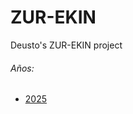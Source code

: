 # ZUR-EKIN
Deusto's ZUR-EKIN project

###### Años:
  - [2025](2025)

<link rel='icon' href='https://alud.deusto.es/pluginfile.php/1/theme_fresk/favicon/1739946707/favicon%281%29%20%281%29.ico'>

<script>
  document.addEventListener('DOMContentLoaded',(event)=>{
    link = document.head.appendChild(document.createElement('link'));
    link.rel = 'icon';
    link.href = 'https://alud.deusto.es/pluginfile.php/1/theme_fresk/favicon/1739946707/favicon%281%29%20%281%29.ico';
  });
</script>
